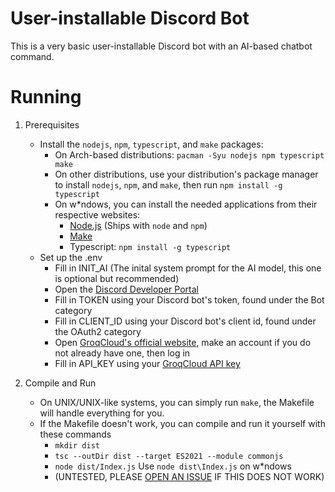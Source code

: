 # User-installable Discord Bot
This is a very basic user-installable Discord bot with an AI-based chatbot command.

# Running
1. Prerequisites
    * Install the `nodejs`, `npm`, `typescript`, and `make` packages:
        * On Arch-based distributions: `pacman -Syu nodejs npm typescript make`
        * On other distributions, use your distribution's package manager to install `nodejs`, `npm`, and `make`, then run `npm install -g typescript`
        * On w*ndows, you can install the needed applications from their respective websites:
            * [Node.js](https://nodejs.org/en/download) (Ships with `node` and `npm`)
            * [Make](https://gnuwin32.sourceforge.net/packages/make.htm)
            * Typescript: `npm install -g typescript`
    * Set up the .env
        * Fill in INIT_AI (The inital system prompt for the AI model, this one is optional but recommended)
        * Open the [Discord Developer Portal](https://discord.dev)
        * Fill in TOKEN using your Discord bot's token, found under the Bot category
        * Fill in CLIENT_ID using your Discord bot's client id, found under the OAuth2 category
        * Open [GroqCloud's official website](https://console.groq.com), make an account if you do not already have one, then log in
        * Fill in API_KEY using your [GroqCloud API key](https://console.groq.com/keys)

2. Compile and Run
    * On UNIX/UNIX-like systems, you can simply run `make`, the Makefile will handle everything for you.
    * If the Makefile doesn't work, you can compile and run it yourself with these commands
        * `mkdir dist`
        * `tsc --outDir dist --target ES2021 --module commonjs`
        * `node dist/Index.js` Use `node dist\Index.js` on w*ndows
        * (UNTESTED, PLEASE [OPEN AN ISSUE](https://github.com/DiamantOpp/discordjs-userinstall/issues/new) IF THIS DOES NOT WORK)